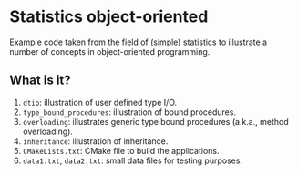 # Statistics object-oriented

Example code taken from the field of (simple) statistics to illustrate a number of
concepts in object-oriented programming.

## What is it?

1. `dtio`: illustration of user defined type I/O.
1. `type_bound_procedures`: illustration of bound procedures.
1. `overloading`: illustrates generic type bound procedures (a.k.a.,
   method overloading).
1. `inheritance`: illustration of inheritance.
1. `CMakeLists.txt`: CMake file to build the applications.
1. `data1.txt`, `data2.txt`: small data files for testing purposes.
